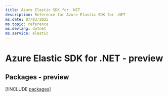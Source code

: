 ```yaml
---
title: Azure Elastic SDK for .NET
description: Reference for Azure Elastic SDK for .NET
ms.date: 07/03/2025
ms.topic: reference
ms.devlang: dotnet
ms.service: elastic
---
```

# Azure Elastic SDK for .NET - preview
## Packages - preview
[!INCLUDE [packages](elastic-index.md)]